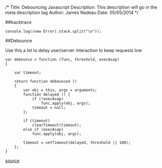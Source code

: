 /*
Title: Debouncing Javascript
Description: This description will go in the meta description tag
Author: James Nadeau
Date: 05/05/2014
*/

##backtrace

    console.log((new Error).stack.split("\n"));

##Debounce

Use this a lot to delay user/server interaction to keep requests low

	var debounce = function (func, threshold, execAsap) 
	{
		
		var timeout;
		
		return function debounced () 
		{
			var obj = this, args = arguments;
			function delayed () {
				if (!execAsap)
					func.apply(obj, args);
				timeout = null; 
			};
		
			if (timeout)
				clearTimeout(timeout);
			else if (execAsap)
				func.apply(obj, args);
		
			timeout = setTimeout(delayed, threshold || 100); 
		};
	}




[source](http://unscriptable.com/2009/03/20/debouncing-javascript-methods/)


      
